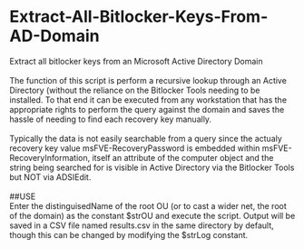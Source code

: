 # Extract-All-Bitlocker-Keys-From-AD-Domain
Extract all bitlocker keys from an Microsoft Active Directory Domain<br>
<br>
The function of this script is perform a recursive lookup through an Active Directory (without the reliance on the Bitlocker Tools needing
to be installed. To that end it can be executed from any workstation that has the appropriate rights to perform the query against the
domain and saves the hassle of needing to find each recovery key manually.<br>
<br>
Typically the data is not easily searchable from a query since the actualy recovery key value msFVE-RecoveryPassword is embedded within
msFVE-RecoveryInformation, itself an attribute of the computer object and the string being searched for is visible in Active Directory
via the Bitlocker Tools but NOT via ADSIEdit.<br>
<br>
##USE<br>
Enter the distinguisedName of the root OU (or to cast a wider net, the root of the domain) as the constant $strOU and execute the script.
Output will be saved in a CSV file named results.csv in the same directory by default, though this can be changed by modifying the $strLog
constant.
